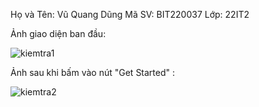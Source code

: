 Họ và Tên: Vũ Quang Dũng
Mã SV: BIT220037
Lớp: 22IT2 

Ảnh giao diện ban đầu:

![kiemtra1](https://github.com/user-attachments/assets/451507fe-9696-4786-b409-07b44fb768bb)

Ảnh sau khi bấm vào nút "Get Started" :

![kiemtra2](https://github.com/user-attachments/assets/ca6a824d-7915-44c4-91eb-c19e50ab0cd6)

